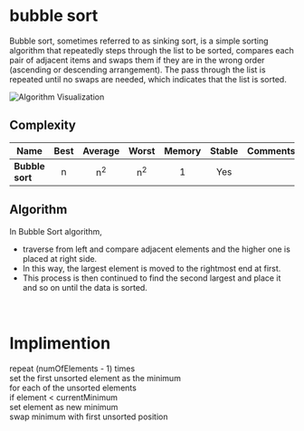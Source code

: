 # bubble sort

Bubble sort, sometimes referred to as sinking sort, is a
simple sorting algorithm that repeatedly steps through
the list to be sorted, compares each pair of adjacent
items and swaps them if they are in the wrong order
(ascending or descending arrangement). The pass through
the list is repeated until no swaps are needed, which
indicates that the list is sorted.

![Algorithm Visualization](https://upload.wikimedia.org/wikipedia/commons/c/c8/Bubble-sort-example-300px.gif)

## Complexity

| Name                  | Best            | Average             | Worst               | Memory    | Stable    | Comments  |
| --------------------- | :-------------: | :-----------------: | :-----------------: | :-------: | :-------: | :-------- |
| **Bubble sort**       | n               | n<sup>2</sup>       | n<sup>2</sup>       | 1         | Yes       |           |

## Algorithm 
In Bubble Sort algorithm, 
<br>
- traverse from left and compare adjacent elements and the higher one is placed at right side.  <br>
- In this way, the largest element is moved to the rightmost end at first.  <br> 
- This process is then continued to find the second largest and place it and so on until the data is sorted.<br>
<br><br>

# Implimention
repeat (numOfElements - 1) times <br>
  set the first unsorted element as the minimum <br>
  for each of the unsorted elements <br>
    if element < currentMinimum <br>
      set element as new minimum <br>
  swap minimum with first unsorted position <br>